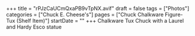 +++
title = "rPJzCaUCmQxaPB9vTpNX.avif"
draft = false
tags = ["Photos"]
categories = ["Chuck E. Cheese's"]
pages = ["Chuck Chalkware Figure- Tux (Shelf Item)"]
startDate = ""
+++
Chalkware Tux Chuck with a Laurel and Hardy Esco statue
